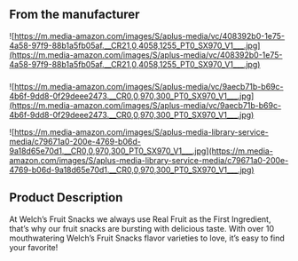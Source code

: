 ## **From the manufacturer**

![https://m.media-amazon.com/images/S/aplus-media/vc/408392b0-1e75-4a58-97f9-88b1a5fb05af.__CR21,0,4058,1255_PT0_SX970_V1___.jpg](https://m.media-amazon.com/images/S/aplus-media/vc/408392b0-1e75-4a58-97f9-88b1a5fb05af.__CR21,0,4058,1255_PT0_SX970_V1___.jpg)

###

![https://m.media-amazon.com/images/S/aplus-media/vc/9aecb71b-b69c-4b6f-9dd8-0f29deee2473.__CR0,0,970,300_PT0_SX970_V1___.jpg](https://m.media-amazon.com/images/S/aplus-media/vc/9aecb71b-b69c-4b6f-9dd8-0f29deee2473.__CR0,0,970,300_PT0_SX970_V1___.jpg)

![https://m.media-amazon.com/images/S/aplus-media-library-service-media/c79671a0-200e-4769-b06d-9a18d65e70d1.__CR0,0,970,300_PT0_SX970_V1___.jpg](https://m.media-amazon.com/images/S/aplus-media-library-service-media/c79671a0-200e-4769-b06d-9a18d65e70d1.__CR0,0,970,300_PT0_SX970_V1___.jpg)

## **Product Description**

At Welch’s Fruit Snacks we always use Real Fruit as the First Ingredient, that’s why our fruit snacks are bursting with delicious taste. With over 10 mouthwatering Welch’s Fruit Snacks flavor varieties to love, it’s easy to find your favorite!

